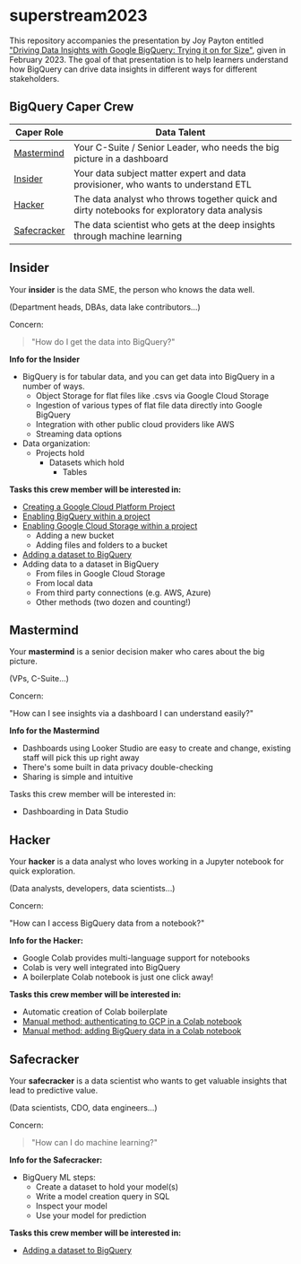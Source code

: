 # superstream2023

This repository accompanies the presentation by Joy Payton entitled ["Driving Data Insights with Google BigQuery: Trying it on for Size"](https://docs.google.com/presentation/d/1jekywpnM3BDC0XIp0BzGl03ttxOUWIKmfEZoCzcQYHw/edit?usp=sharing), given in February 2023. The goal of that presentation is to help learners understand how BigQuery can drive data insights in different ways for different stakeholders.


## BigQuery Caper Crew

| Caper Role | Data Talent |
| ---------- | ------- |
| [Mastermind](#mastermind) | Your C-Suite / Senior Leader, who needs the big picture in a dashboard |
| [Insider](#insider) | Your data subject matter expert and data provisioner, who wants to understand ETL |
| [Hacker](#hacker) | The data analyst who throws together quick and dirty notebooks for exploratory data analysis |
| [Safecracker](#safecracker) | The data scientist who gets at the deep insights through machine learning |

## Insider

Your **insider** is the data SME, the person who knows the data well.

(Department heads, DBAs, data lake contributors…)

Concern: 

> "How do I get the data into BigQuery?"

**Info for the Insider**

* BigQuery is for tabular data, and you can get data into BigQuery in a number of ways.
    * Object Storage for flat files like .csvs via Google Cloud Storage
    * Ingestion of various types of flat file data directly  into Google BigQuery
    * Integration with other public cloud providers like AWS
    * Streaming data options
* Data organization:
    * Projects hold
        * Datasets which hold
            * Tables    

**Tasks this crew member will be interested in:**

* [Creating a Google Cloud Platform Project](create_new_project.md)
* [Enabling BigQuery within a project](enable_bigquery.md)
* [Enabling Google Cloud Storage within a project](enable_gcs.md)
    * Adding a new bucket
    * Adding files and folders to a bucket
* [Adding a dataset to BigQuery](adding_dataset.md)
* Adding data to a dataset in BigQuery
    - From files in Google Cloud Storage
    - From local data
    - From third party connections (e.g. AWS, Azure)
    - Other methods (two dozen and counting!)

## Mastermind

Your **mastermind** is a senior decision maker who cares about the big picture.

(VPs, C-Suite…)

Concern: 

"How can I see insights via a dashboard I can understand easily?"

**Info for the Mastermind**

* Dashboards using Looker Studio are easy to create and change, existing staff will pick this up right away
* There's some built in data privacy double-checking
* Sharing is simple and intuitive

Tasks this crew member will be interested in:

* Dashboarding in Data Studio


## Hacker

Your **hacker** is a data analyst who loves working in a Jupyter notebook for quick exploration.

(Data analysts, developers, data scientists…)

Concern: 

"How can I access BigQuery data from a notebook?"

**Info for the Hacker:**

* Google Colab provides multi-language support for notebooks
* Colab is very well integrated into BigQuery
* A boilerplate Colab notebook is just one click away!

**Tasks this crew member will be interested in:**

* Automatic creation of Colab boilerplate
* [Manual method: authenticating to GCP in a Colab notebook](authenticating_in_colab.md)
* [Manual method: adding BigQuery data in a Colab notebook](adding_bigquery_to_colab.md)


## Safecracker

Your **safecracker** is a data scientist who wants to get valuable insights that lead to predictive value.

(Data scientists, CDO, data engineers…)

Concern: 

> "How can I do machine learning?"

**Info for the Safecracker:**

* BigQuery ML steps:
    * Create a dataset to hold your model(s)
    * Write a model creation query in SQL
    * Inspect your model 
    * Use your model for prediction

**Tasks this crew member will be interested in:**

* [Adding a dataset to BigQuery](adding_dataset.md)



